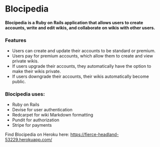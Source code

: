# Blocipedia


#### Blocipedia is a Ruby on Rails application that allows users to create accounts, write and edit wikis, and collaborate on wikis with other users.


### Features
* Users can create and update their accounts to be standard or premium.
* Users pay for premium accounts, which allow them to create and view private wikis.
* If users upgrade their accounts, they automatically have the option to make their wikis private.
* If users downgrade their accounts, their wikis automatically become public.


### Blocipedia uses:
* Ruby on Rails
* Devise for user authentication
* Redcarpet for wiki Markdown formatting
* Pundit for authorization
* Stripe for payments


Find Blocipedia on Heroku here: https://fierce-headland-53229.herokuapp.com/
